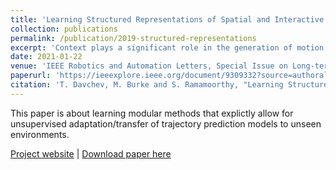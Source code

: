 ```yaml
---
title: 'Learning Structured Representations of Spatial and Interactive Dynamics for Trajectory Prediction in Crowded Scenes.'
collection: publications
permalink: /publication/2019-structured-representations
excerpt: 'Context plays a significant role in the generation of motion for dynamic agents in interactive environments. This work proposes a modular method that utilises a learned model of the environment for motion prediction. This modularity explicitly allows for unsupervised adaptation of trajectory prediction models to unseen environments and new tasks by relying on unlabelled image data only. We model both the spatial and dynamic aspects of a given environment alongside the per agent motions. This results in more informed motion prediction and allows for performance comparable to the state-of-the-art. We highlight the model's prediction capability using a benchmark pedestrian prediction problem and a robot manipulation task and show that we can transfer the predictor across these tasks in a completely unsupervised way. The proposed approach allows for robust and label efficient forward modelling, and relaxes the need for full model re-training in new environments.'
date: 2021-01-22
venue: 'IEEE Robotics and Automation Letters, Special Issue on Long-term Human Motion Prediction, 2021'
paperurl: 'https://ieeexplore.ieee.org/document/9309332?source=authoralert'
citation: 'T. Davchev, M. Burke and S. Ramamoorthy, "Learning Structured Representations of Spatial and Interactive Dynamics for Trajectory Prediction in Crowded Scenes," in IEEE Robotics and Automation Letters, vol. 6, no. 2, pp. 707-714, April 2021, doi: 10.1109/LRA.2020.3047778.'
---
```

This paper is about learning modular methods that explictly allow for unsupervised adaptation/transfer of trajectory prediction models to unseen environments.

[Project website](https://sites.google.com/view/rdb-agents/) |
[Download paper here](https://ieeexplore.ieee.org/document/9309332?source=authoralert)
